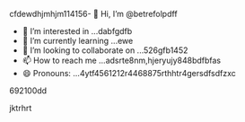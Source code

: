 cfdewdhjmhjm114156- 👋 Hi, I’m @betrefolpdff
- 👀 I’m interested in ...dabfgdfb
- 🌱 I’m currently learning ...ewe
- 💞️ I’m looking to collaborate on ...526gfb1452
- 📫 How to reach me ...adsrte8nm,hjeryujy848bdfbfas
- 😄 Pronouns: ...4ytf4561212r4468875rthhtr4gersdfsdfzxc
<!---5454sdf7887rgr6338588egrerfdassad
betrefolp/betrefolp is a ✨ special ✨ repository because itfghs `README.md` (this file) appears on qweqweyourhfmmmGitHub profile.2gervdsvds
You can click the Preview link to take a look atwre your2363xcvsevbnewweg
changes.225959441413333yeer
--->692100dd
jktrhrt
